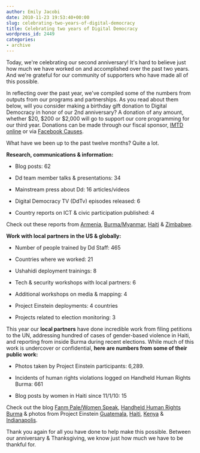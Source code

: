 ```yaml
---
author: Emily Jacobi
date: 2010-11-23 19:53:40+00:00
slug: celebrating-two-years-of-digital-democracy
title: Celebrating two years of Digital Democracy
wordpress_id: 2449
categories:
- archive
---
```


Today, we're celebrating our second anniversary! It's hard to believe just how much we have worked on and accomplished over the past two years. And we're grateful for our community of supporters who have made all of this possible.

In reflecting over the past year, we've compiled some of the numbers from outputs from our programs and partnerships. As you read about them below, will you consider making a birthday gift donation to Digital Democracy in honor of our 2nd anniversary? A donation of any amount, whether $20, $200 or $2,000 will go to support our core programming for our third year. Donations can be made through our fiscal sponsor, [IMTD online](https://www.networkforgood.org/donation/ExpressDonation.aspx?ORGID2=52-1780842&vlrStratCode=CUlaExKG4btFXDlc4D%2bY29oenvHUyfDy21Z732h%2bDN2GNxThv8RiTqc009%2b9nLe4) or via [Facebook Causes](http://www.causes.com/causes/403921-digital-democracy?m=8af10cb0).

What have we been up to the past twelve months? Quite a lot.

**Research, communications & information:**




  * Blog posts: 62


  * Dd team member talks & presentations: 34


  * Mainstream press about Dd: 16 articles/videos


  * Digital Democracy TV (DdTv) episodes released: 6


  * Country reports on ICT & civic participation published: 4


Check out these reports from [Armenia](/archive/media-and-technology-in-armenia/), [Burma/Myanmar](/archive/burmamyanmar-technology-research-2/), [Haiti](http://digital-democracy.org/2010/03/01/project-einstein-haiti-report-the-earthquake/) & [Zimbabwe](http://digital-democracy.org/2010/11/17/zimbabwe-during-transition-and-hyperinflation/).

**Work with local partners in the US & globally:**




  * Number of people trained by Dd Staff: 465


  * Countries where we worked: 21


  * Ushahidi deployment trainings: 8


  * Tech & security workshops with local partners: 6


  * Additional workshops on media & mapping: 4


  * Project Einstein deployments: 4 countries


  * Projects related to election monitoring: 3


This year our **local partners** have done incredible work from filing petitions to the UN, addressing hundred of cases of gender-based violence in Haiti, and reporting from inside Burma during recent elections. While much of this work is undercover or confidential, **here are numbers from some of their public work:**




  * Photos taken by Project Einstein participants: 6,289.


  * Incidents of human rights violations logged on Handheld Human Rights Burma: 661


  * Blog posts by women in Haiti since 11/1/10: 15


Check out the blog [Fanm Pale/Women Speak](http://fanmpale.blogspot.com/), [Handheld Human Rights Burma](http://handheldhumanrights.org/) & photos from Project Einstein [Guatemala](http://www.flickr.com/photos/digitaldemocracy/sets/72157624024422043/), [Haiti](http://www.flickr.com/photos/digitaldemocracy/sets/72157625453811340/), [Kenya](http://www.flickr.com/photos/digitaldemocracy/sets/72157624477456645/) & [Indianapolis](http://www.flickr.com/photos/digitaldemocracy/sets/72157625312159346/).

Thank you again for all you have done to help make this possible. Between our anniversary & Thanksgiving, we know just how much we have to be thankful for.
